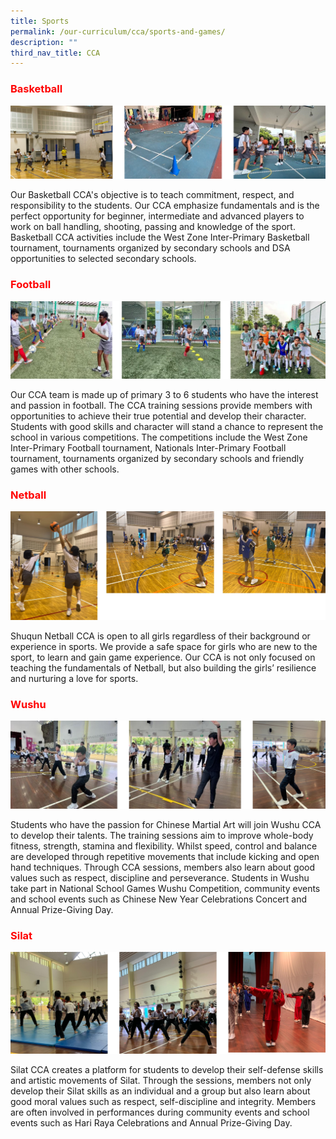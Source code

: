 ```yaml
---
title: Sports
permalink: /our-curriculum/cca/sports-and-games/
description: ""
third_nav_title: CCA
---
```


<h3><span style="color: #ff0000;"><strong>Basketball</strong></span></h3>

![](/images/Basketball.jpg)
<p>Our Basketball CCA's objective is to teach commitment, respect, and responsibility to the students. Our CCA emphasize fundamentals and is the perfect opportunity for beginner, intermediate and advanced players to work on ball handling, shooting, passing and knowledge of the sport. Basketball CCA activities include the West Zone Inter-Primary Basketball tournament, tournaments organized by secondary schools and DSA opportunities to selected secondary schools.</p>
<h3><span style="color: #ff0000;">Football</span></h3>

![](/images/Football.jpg)
<p>Our CCA team is made up of primary 3 to 6 students who have the interest and passion in football. The CCA training sessions provide members with opportunities to achieve their true potential and develop their character. Students with good skills and character will stand a chance to represent the school in various competitions. The competitions include the West Zone Inter-Primary Football tournament, Nationals Inter-Primary Football tournament, tournaments organized by secondary schools and friendly games with other schools.</p>
<h3><span style="color: #ff0000;">Netball</span></h3>

![](/images/Netball.jpg)
<p>Shuqun Netball CCA is open to all girls regardless of their background or experience in sports. We provide a safe space for girls who are new to the sport, to learn and gain game experience. Our CCA is not only focused on teaching the fundamentals of Netball, but also building the girls&rsquo; resilience and nurturing a love for sports.</p>
<h3><span style="color: #ff0000;">Wushu</span></h3>

![](/images/Wushu.jpg)
<p>Students who have the passion for Chinese Martial Art will join Wushu CCA to develop their talents. The training sessions aim to improve whole-body fitness, strength, stamina and flexibility. Whilst speed, control and balance are developed through repetitive movements that include kicking and open hand techniques. Through CCA sessions, members also learn about good values such as respect, discipline and perseverance. Students in Wushu take part in National School Games Wushu Competition, community events and school events such as Chinese New Year Celebrations Concert and Annual Prize-Giving Day.</p>
<h3><span style="color: #ff0000;">Silat</span></h3>

![](/images/Silat.jpg)
<p>Silat CCA creates a platform for students to develop their self-defense skills and artistic movements of Silat. Through the sessions, members not only develop their Silat skills as an individual and a group but also learn about good moral values such as respect, self-discipline and integrity. Members are often involved in performances during community events and school events such as Hari Raya Celebrations and Annual Prize-Giving Day.</p>